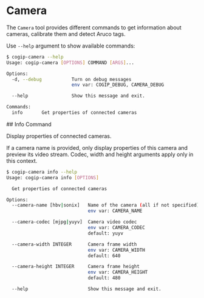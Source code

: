 # Camera

The `Camera` tool provides different commands to get information about cameras,
calibrate them and detect Aruco tags.

Use `--help` argument to show available commands:

```bash
$ cogip-camera --help
Usage: cogip-camera [OPTIONS] COMMAND [ARGS]...

Options:
  -d, --debug           Turn on debug messages
                        env var: COGIP_DEBUG, CAMERA_DEBUG

  --help                Show this message and exit.

Commands:
  info       Get properties of connected cameras
```

## Info Command

Display properties of connected cameras.

If a camera name is provided, only display properties of this camera
and preview its video stream.
Codec, width and height arguments apply only in this context.


```bash
$ cogip-camera info --help
Usage: cogip-camera info [OPTIONS]

  Get properties of connected cameras

Options:
  --camera-name [hbv|sonix]   Name of the camera (all if not specified)
                              env var: CAMERA_NAME

  --camera-codec [mjpg|yuyv]  Camera video codec
                              env var: CAMERA_CODEC
                              default: yuyv

  --camera-width INTEGER      Camera frame width
                              env var: CAMERA_WIDTH
                              default: 640

  --camera-height INTEGER     Camera frame height
                              env var: CAMERA_HEIGHT
                              default: 480

  --help                      Show this message and exit.
```
